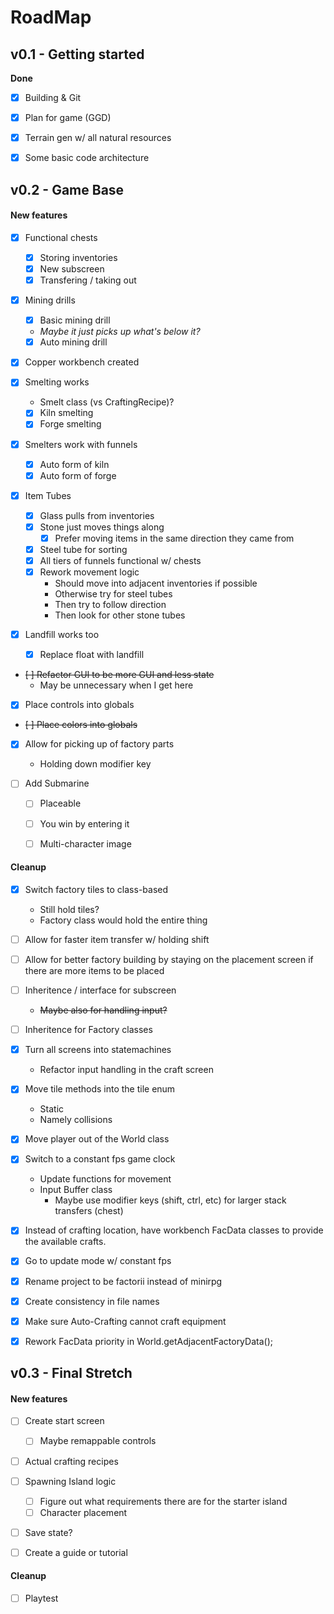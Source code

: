 # RoadMap

## v0.1 - Getting started
**Done**
- [x] Building & Git
- [x] Plan for game (GGD)
- [x] Terrain gen w/ all natural resources
- [x] Some basic code architecture







## v0.2 - Game Base

#### New features
- [x] Functional chests
  * [x] Storing inventories
  * [x] New subscreen
  * [x] Transfering / taking out

- [x] Mining drills
  * [x] Basic mining drill 
   * *Maybe it just picks up what's below it?*
  * [x] Auto mining drill

- [x] Copper workbench created

- [x] Smelting works
  * Smelt class (vs CraftingRecipe)?
  * [x] Kiln smelting
  * [x] Forge smelting
- [x] Smelters work with funnels
  * [x] Auto form of kiln
  * [x] Auto form of forge

- [x] Item Tubes
  * [x] Glass pulls from inventories
  * [x] Stone just moves things along
    * [x] Prefer moving items in the same direction they came from
  * [x] Steel tube for sorting
  * [x] All tiers of funnels functional w/ chests
  * [x] Rework movement logic
    * Should move into adjacent inventories if possible
    * Otherwise try for steel tubes
    * Then try to follow direction
    * Then look for other stone tubes

- [x] Landfill works too
  * [x] Replace float with landfill

- ~~[ ] Refactor GUI to be more GUI and less state~~
  - May be unnecessary when I get here

- [x] Place controls into globals
- ~~[ ] Place colors into globals~~

- [x] Allow for picking up of factory parts
  * Holding down modifier key 

- [ ] Add Submarine 
  * [ ] Placeable
  * [ ] You win by entering it
  * [ ] Multi-character image


#### Cleanup
- [x] Switch factory tiles to class-based
  * Still hold tiles?
  * Factory class would hold the entire thing

- [ ] Allow for faster item transfer w/ holding shift
- [ ] Allow for better factory building by staying
      on the placement screen if there are more items
      to be placed

- [ ] Inheritence / interface for subscreen
  * ~~Maybe also for handling input?~~

- [ ] Inheritence for Factory classes

- [x] Turn all screens into statemachines
  * Refactor input handling in the craft screen

- [x] Move tile methods into the tile enum
  * Static
  * Namely collisions

- [x] Move player out of the World class

- [x] Switch to a constant fps game clock
  * Update functions for movement
  * Input Buffer class
    * Maybe use modifier keys (shift, ctrl, etc) for larger stack transfers (chest)

- [x] Instead of crafting location, have workbench FacData classes to provide the available crafts.

- [x] Go to update mode w/ constant fps
- [x] Rename project to be factorii instead of minirpg
- [x] Create consistency in file names

- [x] Make sure Auto-Crafting cannot craft equipment
- [x] Rework FacData priority in World.getAdjacentFactoryData();






## v0.3 - Final Stretch

#### New features
- [ ] Create start screen
  * [ ] Maybe remappable controls

- [ ] Actual crafting recipes

- [ ] Spawning Island logic
  * [ ] Figure out what requirements there are for the starter island
  * [ ] Character placement

- [ ] Save state?

- [ ] Create a guide or tutorial


#### Cleanup
- [ ] Playtest 
